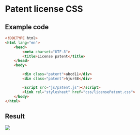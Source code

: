 # Patent license CSS

## Example code
```html
<!DOCTYPE html>
<html lang="en">
    <head>
        <meta charset="UTF-8">
        <title>License patent</title>
    </head>
    <body>

        <div class="patent">abcd11</div>
        <div class="patent">hjur48</div>

        <script src="js/patent.js"></script>
        <link rel="stylesheet" href="css/licensePatent.css">
    </body>
</html>
```

## Result
![ ](https://i.ibb.co/4F4xXmQ/Selecci-n-024.png  "Demo")